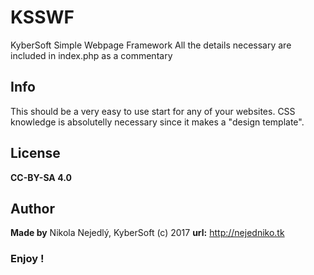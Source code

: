 # KSSWF
KyberSoft Simple Webpage Framework
All the details necessary are included in index.php as a commentary

## Info
This should be a very easy to use start for any of your websites. CSS knowledge is absolutelly necessary since it makes a "design template".

## License 
**CC-BY-SA 4.0** 

## Author
**Made by** Nikola Nejedlý, KyberSoft (c) 2017
**url:** http://nejedniko.tk


### Enjoy !